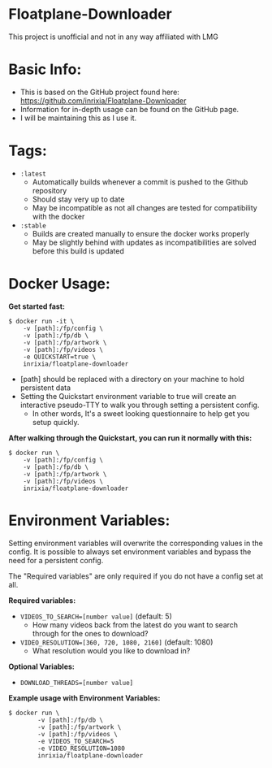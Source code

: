 ﻿# Floatplane-Downloader
This project is unofficial and not in any way affiliated with LMG

# Basic Info:
- This is based on the GitHub project found here: https://github.com/inrixia/Floatplane-Downloader
- Information for in-depth usage can be found on the GitHub page.
- I will be maintaining this as I use it.

# Tags:
- `:latest`
	- Automatically builds whenever a commit is pushed to the Github repository
	- Should stay very up to date
	- May be incompatible as not all changes are tested for compatibility with the docker
- `:stable` 
	- Builds are created manually to ensure the docker works properly
	- May be slightly behind with updates as incompatibilities are solved before this build is updated

# Docker Usage:
**Get started fast:**

    $ docker run -it \
	    -v [path]:/fp/config \
	    -v [path]:/fp/db \
	    -v [path]:/fp/artwork \
	    -v [path]:/fp/videos \
	    -e QUICKSTART=true \
	    inrixia/floatplane-downloader
- [path] should be replaced with a directory on your machine to hold persistent data
- Setting the Quickstart environment variable to true will create an interactive pseudo-TTY to walk you through setting a persistent config.
	- In other words, It's a sweet looking questionnaire to help get you setup quickly.

**After walking through the Quickstart, you can run it normally  with this:**
   

    $ docker run \
	    -v [path]:/fp/config \
	    -v [path]:/fp/db \
	    -v [path]:/fp/artwork \
	    -v [path]:/fp/videos \
	    inrixia/floatplane-downloader

# Environment Variables:
Setting environment variables will overwrite the corresponding values in the config.  It is possible to always set environment variables and bypass the need for a persistent config.

The "Required variables" are only required if you do not have a config set at all.

**Required variables:**

- `VIDEOS_TO_SEARCH=[number value]` (default: 5) 
	- How many videos back from the latest do you want to search through for the ones to download?
- `VIDEO_RESOLUTION=[360, 720, 1080, 2160]` (default: 1080) 
	- What resolution would you like to download in?

**Optional Variables:**
- `DOWNLOAD_THREADS=[number value]`

**Example usage with Environment Variables:**

    $ docker run \
    	    -v [path]:/fp/db \
    	    -v [path]:/fp/artwork \
    	    -v [path]:/fp/videos \
    	    -e VIDEOS_TO_SEARCH=5
    	    -e VIDEO_RESOLUTION=1080
    	    inrixia/floatplane-downloader

